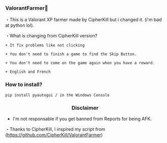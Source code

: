 ### ValorantFarmer👻

・This is a Valorant XP farmer made by CipherKill but i changed it. (i'm bad at python lol).

  ・What is changing from CipherKill version?

    + It fix problems like not clicking

    + You don't need to finish a game to find the Skip Button.

    + You don't need to come on the game again when you have a reward.
    
    + English and French 
 

### How to install?
```python3
pip install pyautogui / in the Windows Console
``` 

 ### <p align="center">Disclaimer</p>
 * I'm not responsable if you get banned from Reports for being AFK.
 
 
・Thanks to CipherKill, I inspired my script from (https://github.com/CipherKill/ValorantFarmer)


